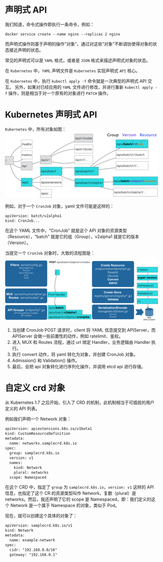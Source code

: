 # 声明式 API
我们知道，命令式操作即执行一条命令，例如：
```
docker service create --name nginx --replicas 2 nginx
```
而声明式操作则基于声明的操作“对象”，通过对这些“对象”不断调协使得对象的状态接近声明的状态。

常见的声明式可以是 `YAML` 格式，或者是 `JSON` 格式来描述声明式对象的状态。

在 `Kubernetes` 中，`YAML` 声明文件是 `Kubernetes` 实现声明式 `API` 核心。

在 `Kubernetes` 中，执行 `kubectl apply -f` 命令就是一次典型的声明式 API 交互。
另外，如果对已经应用的 `YAML` 文件进行修改，并进行重新 `kubectl apply -f` 操作，则是相当于对一个原有的对象进行 `PATCH` 操作。

# Kubernetes 声明式 API
`Kubernetes` 中，所有对象如图：
![Kubernetes API](apis.png)

例如，对于一个 `CronJob` 对象，yaml 文件可能是这样的：
```
apiVersion: batch/v2alpha1
kind: CronJob...
```
在这个 YAML 文件中，“CronJob” 就是这个 API 对象的资源类型（Resource），“batch” 就是它的组（Group），v2alpha1 就是它的版本（Version）。

当提交一个 `CronJob` 对象时，大致的流程图是：

![Kubernetes API](apis-apply.png)

1. 当创建 CronJob POST 请求时，client 将 YAML 信息提交到 APIServer，而 APIServer 会做一些前置性的动作，例如 ratelimit、鉴权。
2. 进入 MUX 和 Routes 流程，通过 url 绑定 Handler，业务逻辑由 Handler 执行。
3. 执行 convert 动作，将 yaml 转化为对象，并创建 CronJob 对象。
4. Admission() 和 Validation() 操作。
5. 最后，会把 api 对象转化进行序列化操作，并调用 etcd api 进行存储。

# 自定义 crd 对象
从 Kubernetes 1.7 之后开始，引入了 CRD 的机制，此机制相当于可插拔的用户定义的 API 列表。

例如我们声明一个 Network 对象：
```
apiVersion: apiextensions.k8s.io/v1beta1
kind: CustomResourceDefinition
metadata:
  name: networks.samplecrd.k8s.io
spec:
  group: samplecrd.k8s.io
  version: v1
  names:
    kind: Network
    plural: networks
  scope: Namespaced
```
在这个 CRD 中，指定了 `group` 为 `samplecrd.k8s.io`，`version: v1` 这样的 API 信息，也指定了这个 CR 的资源类型叫作 Network，复数（plural）是 networks。然后，我还声明了它的 scope 是 Namespaced，即：我们定义的这个 Network 是一个属于 Namespace 的对象，类似于 Pod。

现在，就可以创建这个具体的对象了：
```
apiVersion: samplecrd.k8s.io/v1
kind: Network
metadata:
  name: example-network
spec:
  cidr: "192.168.0.0/16"
  gateway: "192.168.0.1"
```

# 